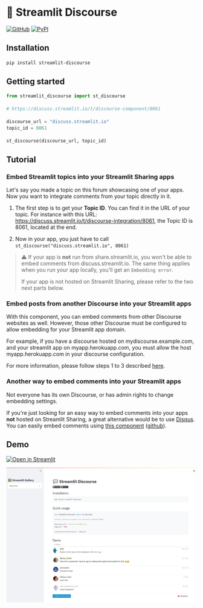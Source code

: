 # 💬 Streamlit Discourse

[![GitHub][github_badge]][github_link] [![PyPI][pypi_badge]][pypi_link] 

## Installation

```sh
pip install streamlit-discourse
```

## Getting started

```python
from streamlit_discourse import st_discourse

# https://discuss.streamlit.io/t/discourse-component/8061

discourse_url = "discuss.streamlit.io"
topic_id = 8061

st_discourse(discourse_url, topic_id)
```

## Tutorial

### Embed Streamlit topics into your Streamlit Sharing apps

Let's say you made a topic on this forum showcasing one of your apps.
Now you want to integrate comments from your topic directly in it.

1. The first step is to get your **Topic ID**.
    You can find it in the URL of your topic.
    For instance with this URL: https://discuss.streamlit.io/t/discourse-integration/8061, the Topic ID is 8061, located at the end.

2. Now in your app, you just have to call `st_discourse("discuss.streamlit.io", 8061)`

> :warning: If your app is **not** run from share.streamlit.io, you won't be able to embed comments from discuss.streamlit.io.
> The same thing applies when you run your app locally, you'll get an `Embedding error`.
>
> If your app is not hosted on Streamlit Sharing, please refer to the two next parts below.

### Embed posts from another Discourse into your Streamlit apps

With this component, you can embed comments from other Discourse websites as well.
However, those other Discourse must be configured to allow embedding for your Streamlit app domain.

For example, if you have a discourse hosted on mydiscourse.example.com, and your streamlit app on myapp.herokuapp.com, you must allow the host myapp.herokuapp.com in your discourse configuration.

For more information, please follow steps 1 to 3 described [here](https://meta.discourse.org/t/embedding-discourse-comments-via-javascript/31963#configuring-discourse-for-embedding-simple-setup).

### Another way to embed comments into your Streamlit apps

Not everyone has its own Discourse, or has admin rights to change embedding settings.

If you're just looking for an easy way to embed comments into your apps **not** hosted on Streamlit Sharing, a great alternative would be to use [Disqus](https://disqus.com/).
You can easily embed comments using [this component](https://share.streamlit.io/okld/streamlit-gallery/main?p=disqus) ([github](https://github.com/okld/streamlit-disqus)).

## Demo

[![Open in Streamlit][share_badge]][share_link]

[![Preview][share_img]][share_link]

[share_badge]: https://static.streamlit.io/badges/streamlit_badge_black_white.svg
[share_link]: https://share.streamlit.io/okld/streamlit-gallery/main?p=discourse
[share_img]: https://raw.githubusercontent.com/okld/streamlit-discourse/main/preview.png

[github_badge]: https://badgen.net/badge/icon/GitHub?icon=github&color=black&label
[github_link]: https://github.com/okld/streamlit-discourse

[pypi_badge]: https://badgen.net/pypi/v/streamlit-discourse?icon=pypi&color=black&label
[pypi_link]: https://pypi.org/project/streamlit-discourse
